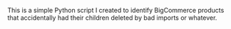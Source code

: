 This is a simple Python script I created to identify BigCommerce products that accidentally had their children deleted by bad imports or whatever.